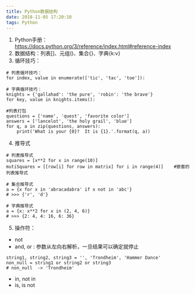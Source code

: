 ```yaml
---
title: Python数据结构
date: 2018-11-05 17:20:10
tags: Python
---
```

1. Python手册： https://docs.python.org/3/reference/index.html#reference-index
2. 数据结构：列表[]、元组()、集合{}、字典{k:v}
3. 循环技巧：
```
# 列表循环技巧：
for index, value in enumerate(['tic', 'tac', 'toe']):

# 字典循环技巧：
knights = {'gallahad': 'the pure', 'robin': 'the brave'}
for key, value in knights.items():

#列表打包
questions = ['name', 'quest', 'favorite color']
answers = ['lancelot', 'the holy grail', 'blue']
for q, a in zip(questions, answers):
    print('What is your {0}?  It is {1}.'.format(q, a))
```
4. 推导式
```
# 列表推导式
squares = [x**2 for x in range(10)]
mutiSquares = [[row[i] for row in matrix] for i in range(4)]    #嵌套的列表推导式

# 集合推导式
a = {x for x in 'abracadabra' if x not in 'abc'}
# >>> {'r', 'd'}

# 字典推导式
a = {x: x**2 for x in (2, 4, 6)}
# >>> {2: 4, 4: 16, 6: 36}
```
5. 操作符：
- not 
- and, or : 参数从左向右解析，一旦结果可以确定就停止
```
string1, string2, string3 = '', 'Trondheim', 'Hammer Dance'
non_null = string1 or string2 or string3
# non_null  -> 'Trondheim'
```
- in, not in
- is, is not 